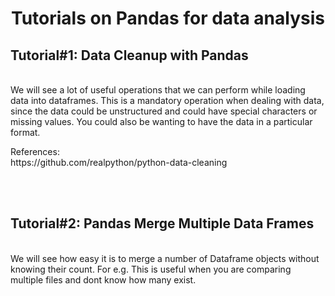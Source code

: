 <H1  align="center">Tutorials on Pandas for data analysis</H1>

<P>
<H2>Tutorial#1: Data Cleanup with Pandas</H2>
<br>
We will see a lot of useful operations that we can perform while loading data into dataframes. This is a mandatory operation when dealing with data, since the data could be unstructured and could have special characters or missing values. You could also be wanting to have the data in a particular format.
</P>


<P>
References:<br>
https://github.com/realpython/python-data-cleaning
</P>
<br><br>
<P>
<H2>Tutorial#2: Pandas Merge Multiple Data Frames</H2>
<br>
We will see how easy it is to merge a number of Dataframe objects without knowing their count.
For e.g. This is useful when you are comparing multiple files and dont know how many exist.
</P>
